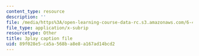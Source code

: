 ```yaml
---
content_type: resource
description: ''
file: /media/https%3A/open-learning-course-data-rc.s3.amazonaws.com/6-451-principles-of-digital-communication-ii-spring-2005/89f028e5ca5a568ba8e8a167ad14bcd2_KalMFMv3_IM.vtt
file_type: application/x-subrip
resourcetype: Other
title: 3play caption file
uid: 89f028e5-ca5a-568b-a8e8-a167ad14bcd2
---
```

